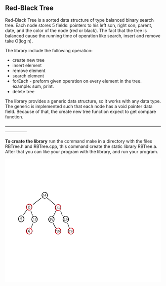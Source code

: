 ## Red-Black Tree


Red-Black Tree is a sorted data structure of type balanced binary search tree.
Each node stores 5 fields: pointers to his left son, right son, parent, date, and the color of the node (red or black).
The fact that the tree is balanced cause the running time of operation like search, insert and remove take O(log n).

The library include the following operation:
- create new tree
- insert element
- remove element
- search element
- forEach - preform given operation on every element in the tree. example: sum, print.
- delete tree

The library provides a generic data structure, so it works with any data type. The generic is implemented such that each node has a void pointer data field.
Because of that, the create new tree function expect to get compare function.

—————————————————————————————————————————

**To create the library** run the command make in a directory with the files RBTree.h and RBTree.cpp, this command create the static library RBTree.a.
After that you can like your program with the library, and run your program.


<img src="Images/RBTRee.png" width="600" height="400" />
